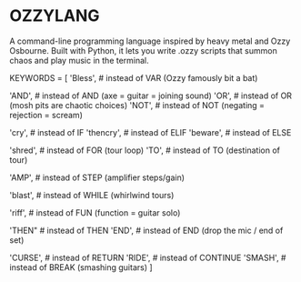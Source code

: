 # OZZYLANG
A command-line programming language inspired by heavy metal and Ozzy Osbourne. Built with Python, it lets you write .ozzy scripts that  summon chaos and play music in the terminal.

KEYWORDS = [
  'Bless',        # instead of VAR (Ozzy famously bit a bat)

  'AND',        # instead of AND (axe = guitar = joining sound)
  'OR',       # instead of OR (mosh pits are chaotic choices)
  'NOT',     # instead of NOT (negating = rejection = scream)


  'cry',   # instead of IF
  'thencry',       # instead of ELIF
  'beware',      # instead of ELSE




  'shred',       # instead of FOR (tour loop)
  'TO',      # instead of TO (destination of tour)


  'AMP',        # instead of STEP (amplifier steps/gain)


  'blast',      # instead of WHILE (whirlwind tours)

  'riff',       # instead of FUN (function = guitar solo)


  'THEN"    # instead of THEN
  'END',       # instead of END (drop the mic / end of set)

  'CURSE',     # instead of RETURN
  'RIDE',      # instead of CONTINUE
  'SMASH',      # instead of BREAK (smashing guitars)
]
